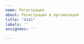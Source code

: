 ```yaml
---
name: Регистрация
about: Регистрация в организации
title: "4141"
labels: ''
assignees: ''

---
```



